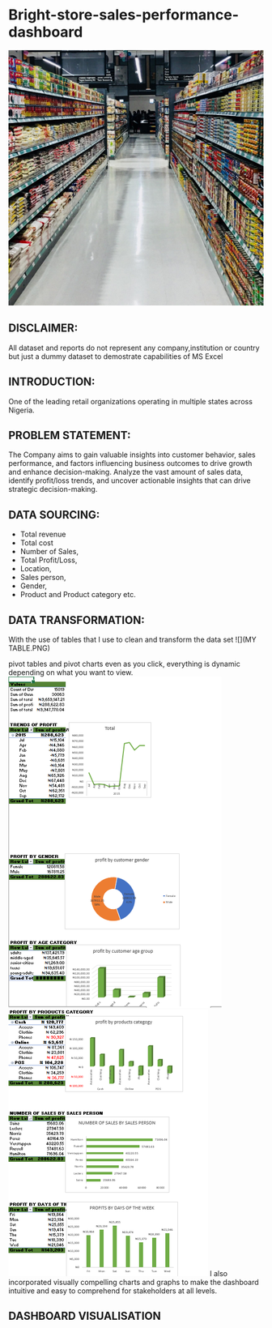 # Bright-store-sales-performance-dashboard

![](mall4.jpg)

## DISCLAIMER:
All dataset and reports do not represent any company,institution or country but just a dummy dataset to demostrate capabilities of MS Excel

## INTRODUCTION:
One of the leading retail organizations operating in multiple states across Nigeria.

## PROBLEM STATEMENT:
The Company aims to gain valuable insights into customer behavior, sales performance, and factors influencing business outcomes to drive growth and enhance decision-making.
Analyze the vast amount of sales data, identify profit/loss trends, and uncover actionable insights that can drive strategic decision-making.

## DATA SOURCING:
- Total revenue
- Total cost
- Number of Sales,
- Total Profit/Loss,
- Location,
- Sales person,
- Gender,
- Product and Product category etc.

 ## DATA TRANSFORMATION:
 With the use of tables that I use to clean and transform the data set
 ![](MY TABLE.PNG)

  pivot tables and pivot charts even as you click, everything is dynamic depending on what you want to view.
![](PIVOT1.PNG)
![](PIVOT2.PNG)
I also incorporated visually compelling charts and graphs to make the dashboard intuitive and easy to comprehend for stakeholders at all levels.

## DASHBOARD VISUALISATION  
